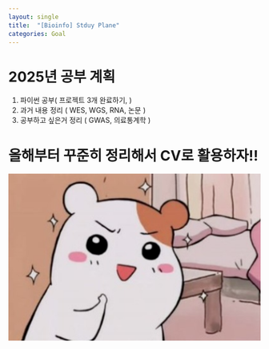 ```yaml
---
layout: single
title:  "[Bioinfo] Stduy Plane"
categories: Goal
---
```


# 2025년 공부 계획

1. 파이썬 공부( 프로젝트 3개 완료하기, )
2. 과거 내용 정리 ( WES, WGS, RNA, 논문 )
3. 공부하고 싶은거 정리 ( GWAS, 의료통계학 )

# 올해부터 꾸준히 정리해서 CV로 활용하자!!

![image-20250104215148566](../images/2024-01-02-first/image-20250104215148566.png)
